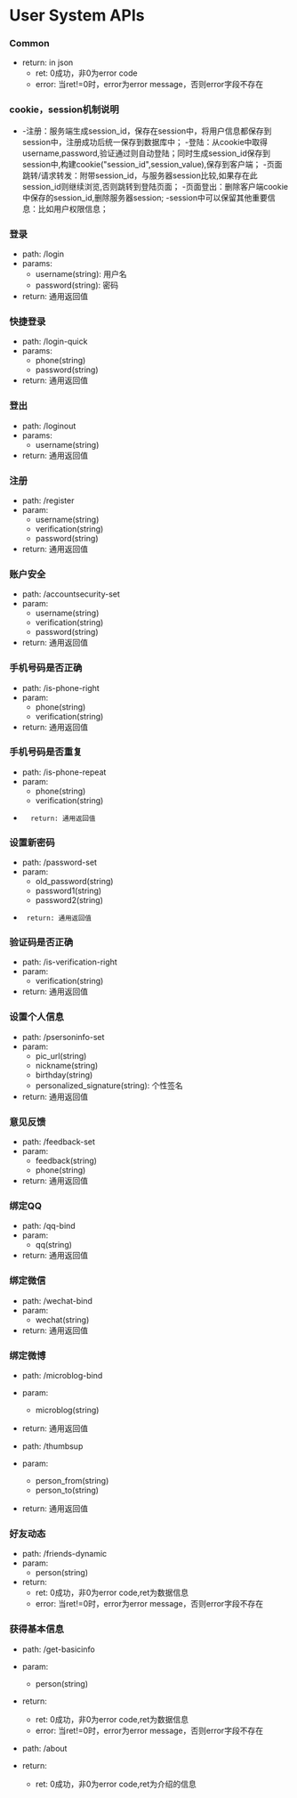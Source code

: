 User System APIs
================

###	Common
*	return: in json
	-	ret: 0成功，非0为error code
	-	error: 当ret!=0时，error为error message，否则error字段不存在

### cookie，session机制说明
*   -注册：服务端生成session_id，保存在session中，将用户信息都保存到session中，注册成功后统一保存到数据库中；
    -登陆：从cookie中取得username,password,验证通过则自动登陆；同时生成session_id保存到session中,构建cookie("session_id",session_value),保存到客户端；
    -页面跳转/请求转发：附带session_id，与服务器session比较,如果存在此session_id则继续浏览,否则跳转到登陆页面；
    -页面登出：删除客户端cookie中保存的session_id,删除服务器session;
    -session中可以保留其他重要信息：比如用户权限信息；

###	登录
*	path: /login
*	params:
	-	username(string): 用户名
	-	password(string): 密码
*	return: 通用返回值

###	快捷登录
*	path: /login-quick
*	params:
	-	phone(string)
	-	password(string)
*	return: 通用返回值

###	登出
*   path: /loginout
*	params:
	-   username(string)
*	return: 通用返回值

### 注册
*	path: /register
*	param:
	-	username(string)
	-	verification(string)
	-	password(string)
*   return: 通用返回值

### 账户安全
*	path: /accountsecurity-set
*	param:
    -	username(string)
	-	verification(string)
	-	password(string)
*	return: 通用返回值

### 手机号码是否正确
*   path: /is-phone-right
*	param:
    -   phone(string)
	-	verification(string)
*	return: 通用返回值

### 手机号码是否重复
*   path: /is-phone-repeat
*   param:
    -   phone(string)
	-	verification(string)
*       return: 通用返回值

###     设置新密码
*   path: /password-set
*   param:
    -   old_password(string)
	-	password1(string)
	-	password2(string)
*      return: 通用返回值

### 验证码是否正确
*   path: /is-verification-right
*   param:
    -   verification(string)
*   return: 通用返回值

### 设置个人信息
*   path: /psersoninfo-set
*   param:
	-   pic_url(string)
	-	nickname(string)
	-	birthday(string)
	-	personalized_signature(string): 个性签名
*   return: 通用返回值

### 意见反馈
*   path: /feedback-set
*   param:
	-	feedback(string)
	-	phone(string)
*   return: 通用返回值

### 绑定QQ
*   path: /qq-bind
*   param:
	-	qq(string)
*   return: 通用返回值


### 绑定微信
*   path: /wechat-bind
*   param:
	-   wechat(string)
*   return: 通用返回值


### 绑定微博
*   path: /microblog-bind
*   param:
	-	microblog(string)
*   return: 通用返回值


*   path: /thumbsup
*   param:
	-	person_from(string)
	-	person_to(string)
*   return: 通用返回值

### 好友动态
*   path: /friends-dynamic
*   param:
	-	person(string)
*	return:
	-	ret: 0成功，非0为error code,ret为数据信息
	-	error: 当ret!=0时，error为error message，否则error字段不存在

### 获得基本信息
*   path: /get-basicinfo
*   param:
	-	person(string)
*	return:
	-	ret: 0成功，非0为error code,ret为数据信息
	-	error: 当ret!=0时，error为error message，否则error字段不存在


*   path: /about
*   return: 
    -	ret: 0成功，非0为error code,ret为介绍的信息
